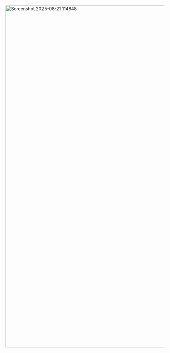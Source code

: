 <img width="1920" height="1080" alt="Screenshot 2025-08-21 114848" src="https://github.com/user-attachments/assets/9788a665-d8c4-4a24-87ae-7d6d9ef7557f" />
